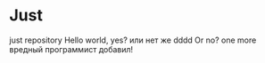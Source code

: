 # Just
just repository
Hello world, yes?
или нет же
dddd
Or no?
one more
вредный программист добавил!
